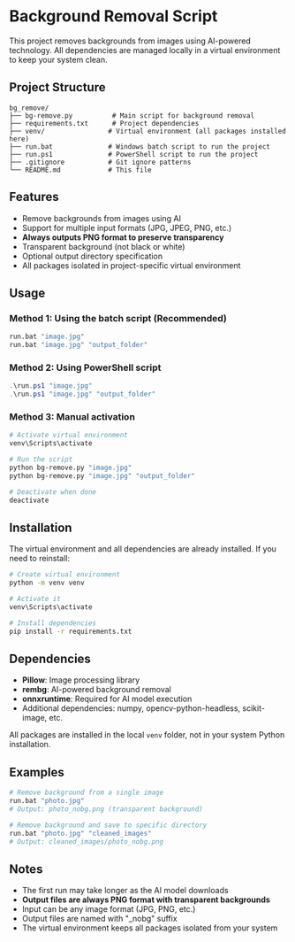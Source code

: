 # Background Removal Script

This project removes backgrounds from images using AI-powered technology. All dependencies are managed locally in a virtual environment to keep your system clean.

## Project Structure

```
bg_remove/
├── bg-remove.py          # Main script for background removal
├── requirements.txt      # Project dependencies
├── venv/                # Virtual environment (all packages installed here)
├── run.bat              # Windows batch script to run the project
├── run.ps1              # PowerShell script to run the project
├── .gitignore           # Git ignore patterns
└── README.md            # This file
```

## Features

- Remove backgrounds from images using AI
- Support for multiple input formats (JPG, JPEG, PNG, etc.)
- **Always outputs PNG format to preserve transparency**
- Transparent background (not black or white)
- Optional output directory specification
- All packages isolated in project-specific virtual environment

## Usage

### Method 1: Using the batch script (Recommended)
```bash
run.bat "image.jpg"
run.bat "image.jpg" "output_folder"
```

### Method 2: Using PowerShell script
```powershell
.\run.ps1 "image.jpg"
.\run.ps1 "image.jpg" "output_folder"
```

### Method 3: Manual activation
```bash
# Activate virtual environment
venv\Scripts\activate

# Run the script
python bg-remove.py "image.jpg"
python bg-remove.py "image.jpg" "output_folder"

# Deactivate when done
deactivate
```

## Installation

The virtual environment and all dependencies are already installed. If you need to reinstall:

```bash
# Create virtual environment
python -m venv venv

# Activate it
venv\Scripts\activate

# Install dependencies
pip install -r requirements.txt
```

## Dependencies

- **Pillow**: Image processing library
- **rembg**: AI-powered background removal
- **onnxruntime**: Required for AI model execution
- Additional dependencies: numpy, opencv-python-headless, scikit-image, etc.

All packages are installed in the local `venv` folder, not in your system Python installation.

## Examples

```bash
# Remove background from a single image
run.bat "photo.jpg"
# Output: photo_nobg.png (transparent background)

# Remove background and save to specific directory
run.bat "photo.jpg" "cleaned_images"
# Output: cleaned_images/photo_nobg.png
```

## Notes

- The first run may take longer as the AI model downloads
- **Output files are always PNG format with transparent backgrounds**
- Input can be any image format (JPG, PNG, etc.)
- Output files are named with "_nobg" suffix
- The virtual environment keeps all packages isolated from your system
